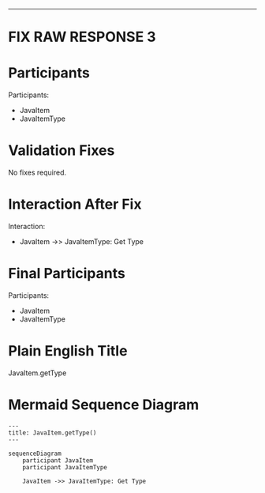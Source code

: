 ----
# FIX RAW RESPONSE 3
# Participants

Participants:
- JavaItem
- JavaItemType

# Validation Fixes

No fixes required.

# Interaction After Fix

Interaction:
- JavaItem ->> JavaItemType: Get Type

# Final Participants

Participants:
- JavaItem
- JavaItemType

# Plain English Title

JavaItem.getType

# Mermaid Sequence Diagram

```mermaid
---
title: JavaItem.getType()
---

sequenceDiagram
    participant JavaItem
    participant JavaItemType

    JavaItem ->> JavaItemType: Get Type

```